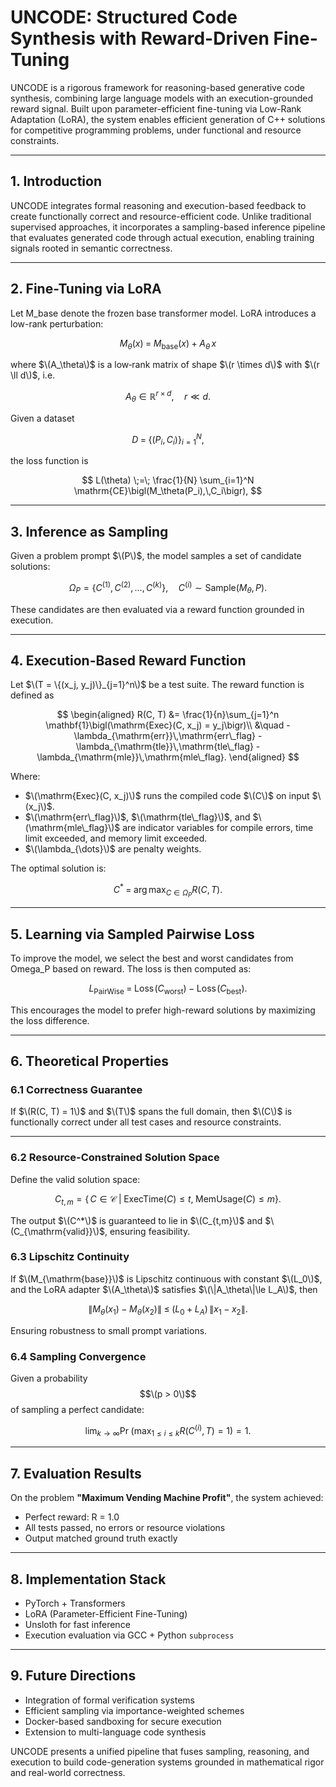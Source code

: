 # UNCODE: Structured Code Synthesis with Reward-Driven Fine-Tuning

UNCODE is a rigorous framework for reasoning-based generative code synthesis, combining large language models with an execution-grounded reward signal. Built upon parameter-efficient fine-tuning via Low-Rank Adaptation (LoRA), the system enables efficient generation of C++ solutions for competitive programming problems, under functional and resource constraints.

---

## 1. Introduction

UNCODE integrates formal reasoning and execution-based feedback to create functionally correct and resource-efficient code. Unlike traditional supervised approaches, it incorporates a sampling-based inference pipeline that evaluates generated code through actual execution, enabling training signals rooted in semantic correctness.

---

## 2. Fine-Tuning via LoRA

Let M_base denote the frozen base transformer model. LoRA introduces a low-rank perturbation:

$$
M_\theta(x) \;=\; M_{\mathrm{base}}(x) \;+\; A_\theta\,x
$$

where $\(A_\theta\)$ is a low‑rank matrix of shape $\(r \times d\)$ with $\(r \ll d\)$, i.e.

$$
A_\theta \in \mathbb{R}^{r \times d}, \quad r \ll d.
$$

Given a dataset 

$$
D \;=\; \{(P_i, C_i)\}_{i=1}^N,
$$

the loss function is

$$
L(\theta) \;=\; \frac{1}{N} \sum_{i=1}^N \mathrm{CE}\bigl(M_\theta(P_i),\,C_i\bigr),
$$

---

## 3. Inference as Sampling

Given a problem prompt $\(P\)$, the model samples a set of candidate solutions:

$$
\Omega_P = \{C^{(1)}, C^{(2)}, \dots, C^{(k)}\}, \quad
C^{(i)} \sim \mathrm{Sample}(M_\theta, P).
$$

These candidates are then evaluated via a reward function grounded in execution.


---

## 4. Execution-Based Reward Function

Let $\(T = \{(x_j, y_j)\}_{j=1}^n\)$ be a test suite. The reward function is defined as

$$
\begin{aligned}
R(C, T) &= \frac{1}{n}\sum_{j=1}^n \mathbf{1}\bigl(\mathrm{Exec}(C, x_j) = y_j\bigr)\\
        &\quad - \lambda_{\mathrm{err}}\,\mathrm{err\_flag}
          - \lambda_{\mathrm{tle}}\,\mathrm{tle\_flag}
          - \lambda_{\mathrm{mle}}\,\mathrm{mle\_flag}.
\end{aligned}
$$


Where:
- $\(\mathrm{Exec}(C, x_j)\)$ runs the compiled code $\(C\)$ on input $\(x_j\)$.
- $\(\mathrm{err\_flag}\)$, $\(\mathrm{tle\_flag}\)$, and $\(\mathrm{mle\_flag}\)$ are indicator variables for compile errors, time limit exceeded, and memory limit exceeded.
- $\(\lambda_{\dots}\)$ are penalty weights.

The optimal solution is:

$$
C^* \;=\; \arg\max_{C \in \Omega_P} R(C, T).
$$

---

## 5. Learning via Sampled Pairwise Loss

To improve the model, we select the best and worst candidates from Omega_P based on reward. The loss is then computed as:

$$
L_{\mathrm{PairWise}}
\;=\;
\mathrm{Loss}\!\left(C_{\mathrm{worst}}\right)
\;-\;
\mathrm{Loss}\!\left(C_{\mathrm{best}}\right).
$$

This encourages the model to prefer high-reward solutions by maximizing the loss difference.

---

## 6. Theoretical Properties

### 6.1 Correctness Guarantee

If $\(R(C, T) = 1\)$ and $\(T\)$ spans the full domain, then $\(C\)$ is functionally correct under all test cases and resource constraints.

---

### 6.2 Resource-Constrained Solution Space

Define the valid solution space:

$$
C_{t,m}
= \left\{\,C \in \mathcal{C}\;\middle|\;\mathrm{ExecTime}(C)\le t,\;\mathrm{MemUsage}(C)\le m\right\}.
$$

The output $\(C^*\)$ is guaranteed to lie in $\(C_{t,m}\)$ and $\(C_{\mathrm{valid}}\)$, ensuring feasibility.

### 6.3 Lipschitz Continuity

If $\(M_{\mathrm{base}}\)$ is Lipschitz continuous with constant $\(L_0\)$, and the LoRA adapter $\(A_\theta\)$ satisfies $\(\|A_\theta\|\le L_A\)$, then

$$
\|M_\theta(x_1) - M_\theta(x_2)\|
\;\le\;
\bigl(L_0 + L_A\bigr)\,\|x_1 - x_2\|.
$$

Ensuring robustness to small prompt variations.

### 6.4 Sampling Convergence

Given a probability $$\(p > 0\)$$ of sampling a perfect candidate:


$$
\lim_{k \to \infty}
\Pr\!\left(\max_{1 \le i \le k} R\bigl(C^{(i)}, T\bigr) = 1\right)
= 1.
$$

---

## 7. Evaluation Results

On the problem **"Maximum Vending Machine Profit"**, the system achieved:
- Perfect reward: R = 1.0
- All tests passed, no errors or resource violations
- Output matched ground truth exactly

---

## 8. Implementation Stack

- PyTorch + Transformers
- LoRA (Parameter-Efficient Fine-Tuning)
- Unsloth for fast inference
- Execution evaluation via GCC + Python `subprocess`

---

## 9. Future Directions

- Integration of formal verification systems
- Efficient sampling via importance-weighted schemes
- Docker-based sandboxing for secure execution
- Extension to multi-language code synthesis

UNCODE presents a unified pipeline that fuses sampling, reasoning, and execution to build code-generation systems grounded in mathematical rigor and real-world correctness.
